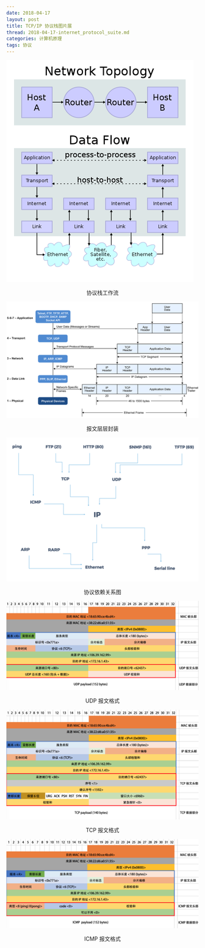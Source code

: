 ```yaml
---
date: 2018-04-17
layout: post
title: TCP/IP 协议栈图片展
thread: 2018-04-17-internet_protocol_suite.md
categories: 计算机原理
tags: 协议
---
```



![](/assets/images/protocol_stack_connections.png "protocol stack connections") <center style="font-size:14px">协议栈工作流</center>


![](/assets/images/protocol_layer.png "protocol layer") <center style="font-size:14px">报文层层封装</center>


![](/assets/images/网络协议依赖关系图.png "网络协议依赖关系图") <center style="font-size:14px">协议依赖关系图</center>


![](/assets/images/UDP协议格式.png "UDP") <center style="font-size:14px">UDP 报文格式</center>


![](/assets/images/TCP协议格式.png "TCP") <center style="font-size:14px">TCP 报文格式</center>


![](/assets/images/ICMP协议格式.png "ICMP") <center style="font-size:14px">ICMP 报文格式</center>

